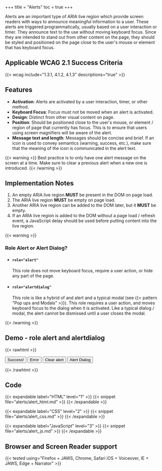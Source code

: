 +++
title = "Alerts"
toc = true
+++

Alerts are an important type of ARIA live region which provide screen readers with ways to announce meaningful information to a user. These alerts are triggered programmatically, usually based on a user interaction or timer. They announce text to the use without moving keyboard focus. Since they are intended to stand out from other content on the page, they should be styled and positioned on the page close to the user's mouse or element that has keyboard focus.

## Applicable WCAG 2.1 Success Criteria

{{< wcag include="1.3.1, 4.1.2, 4.1.3" descriptions="true" >}}

## Features

-  **Activation**: Alerts are activated by a user interaction, timer, or other method.
-  **Keyboard Focus**: Focus must not be moved when an alert is activated. 
-  **Design**: Distinct from other visual content on page.
-  **Position**: Should be positioned close to the user's mouse, or element / region of page that currently has focus. This is to ensure that users using screen magnifiers will be aware of the alert.
-  **Message text and length**: Messages should be concise and brief. If an icon is used to convey semantics (warning, success, etc.), make sure that the meaning of the icon is communicated in the alert text.

{{< warning >}}
Best practice is to only have one alert message on the screen at a time. Make sure to clear a previous alert when a new one is introduced.
{{< /warning >}}


## Implementation Notes

1. An empty ARIA live region **MUST** be present in the DOM on page load.
2. The ARIA live region **MUST** be empty on page load.
3. Another ARIA live region can be added to the DOM later, but it **MUST** be empty.
4. If an ARIA live region is added to the DOM without a page load / refresh event, a JavaScript delay should be used before putting content into the live region.

{{< warning >}}
<H3>Role Alert or Alert Dialog?</H3>
<ul>
	<li>
		<h4><code>role="alert"</code></h4> This role does not move keyboard focus, require a user action, or hide any part of the page.
	</li>
	<li>
		<h4><code>role="alertdialog"</code></h4> This role is like a hybrid of and alert and a typical modal (see {{< pattern "Pop ups and Modals" >}}). This role requires a user action, and moves keyboard focus to the dialog when it is activated. Like a typical dialog / modal, the alert cannot be dismissed until a user closes the modal. 
	</li>
</ul>

{{< /warning >}}



## Demo - role alert and alertdialog

{{< rawhtml >}}

<style>
.demo-hidden {
  display: none;
  visibility: hidden;
}
#alertBox {
	padding: 20px;
}
.yes {
  color: green;
  border: 2px solid green;
  border-radius: 10px;
}
.no {
  color: red;
  border: 2px solid red;
  border-radius: 10px;
}

.modal {
	position: fixed;
	top: 30%;
  	left: 50%;
  	z-index: 5;
  	display: none;
}

.modal-dialog {
	border: 2px solid black;
  	border-radius: 20px;
  	padding: 10px;
  	text-align: center;
}

.modal-overlay {
  width: 100vw;
  height: 100vh;
  z-index: 2; /* places the modalOverlay between the main page and the modal dialog */
  background-color: #000;
  opacity: 0.5;
  position: fixed;
  top: 0;
  left: 0;
  display: none;
  margin: 0;
  padding: 0;
}
</style>
<div class="alertGroup" >
  <div id="alertBox" class="demo-hidden" role="alert" aria-live="polite"></div>
    <button id="yass">Success!</button>
    <button id="error">Error</button>
    <button id="clear">Clear alert</button>
    <button id="launchModal">
        Alert Dialog
    </button>
</div>


<!-- Modal -->

<div class="modal" aria-modal="true" id="exampleModal" tabindex="-1" role="alertdialog" aria-labelledby="launchModal" aria-hidden="true">
  <div class="modal-dialog" role="document">
        <p tabindex="0">Alert! There's something very wrong here.</p>
         <button type="button" class="close closeModal" aria-label="Close">
          Close
        </button>
  </div>
</div>
<div class="modal-overlay"></div>

<script>
const alert = document.getElementById("alertBox");
const goodJob = document.getElementById("yass");
const badJob = document.getElementById("error");
const clear = document.getElementById("clear");

badJob.addEventListener("click", () => {
 activateAlert("Whoa, there's something wrong here...", "no" );
});

goodJob.addEventListener("click", () => {
 activateAlert("Success! Such a good job!", "yes" );
});

clear.addEventListener("click", () => {
 alert.classList.add("demo-hidden");
});

function activateAlert(alertMsg, alertClass){
  alert.className = alertClass;
  alert.innerHTML = "";
  alert.classList.remove("demo-hidden");
  alert.innerHTML = alertMsg;
}

//for alertdialog

// Will hold previously focused element before modal was opened
let beforeModalOpenedFocus;

// Find the modal and its overlay
let modal = document.querySelector(".modal");
let modalOverlay = document.querySelector(".modal-overlay");

let openModalBtn = document.querySelector("#launchModal");
openModalBtn.addEventListener("click", openModal);

function openModal() {
  // Save current focus
 
  beforeModalOpenedFocus = document.activeElement;

  // Listen for and trap the keyboard
  modal.addEventListener("keydown", trapTabKey);
  // change aria-hidden state
  modal.setAttribute("aria-hidden", "false");

  // Listen for indicators to close the modal
  modalOverlay.addEventListener("click", closeModal);
  // Sign-Up button
  const closeModalBtn = modal.querySelector(".closeModal");
  closeModalBtn.addEventListener("click", closeModal);

  // Find all of the focusable children / elements
  let focusableElementsString =
    'a[href], area[href], input:not([disabled]), select:not([disabled]), textarea:not([disabled]), button:not([disabled]), iframe, object, embed, [tabindex="0"], [contenteditable]';
  let focusableElements = modal.querySelectorAll(focusableElementsString);
  // Convert NodeList to Array
  focusableElements = Array.prototype.slice.call(focusableElements);

  const firstTabStop = focusableElements[0];
  const lastTabStop = focusableElements[focusableElements.length - 1];

  // Show the modal and overlay
  modal.style.display = "block";
  modalOverlay.style.display = "block";

  // Focus first child
  firstTabStop.focus();

  function trapTabKey(e) {
    // Check for TAB key press
    if (e.keyCode === 9) {
      // SHIFT + TAB
      if (e.shiftKey) {
        if (document.activeElement === firstTabStop) {
          e.preventDefault();
          lastTabStop.focus();
        }

        // TAB
      } else {
        if (document.activeElement === lastTabStop) {
          e.preventDefault();
          firstTabStop.focus();
        }
      }
    }

    // ESCAPE
    if (e.keyCode === 27) {
      closeModal();
    }
  }
}

function closeModal() {
  // Hide the modal and overlay
 modal.style.display = "none";
  modalOverlay.style.display = "none";
  // change aria-hidden state
  modal.setAttribute("aria-hidden", "true");

  // Set focus back to element that had it before the modal was opened
  beforeModalOpenedFocus.focus();
}

</script>
{{< /rawhtml >}}

## Code

{{< expandable label="HTML" level="1" >}}
{{< snippet file="alerts/alert_html.md" >}}
{{< /expandable >}}

{{< expandable label="CSS" level="2" >}}
{{< snippet file="alerts/alert_css.md" >}}
{{< /expandable >}}

{{< expandable label="JavaScript" level="3" >}}
{{< snippet file="alerts/alert_js.md" >}}
{{< /expandable >}}




## Browser and Screen Reader support

{{< tested using="Firefox + JAWS, Chrome, Safari iOS + Voiceover, IE + JAWS, Edge + Narrator" >}}
